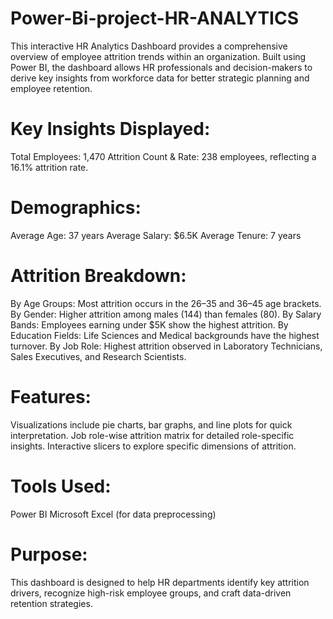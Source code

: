 # Power-Bi-project-HR-ANALYTICS
This interactive HR Analytics Dashboard provides a comprehensive overview of employee attrition trends within an organization. Built using Power BI, the dashboard allows HR professionals and decision-makers to derive key insights from workforce data for better strategic planning and employee retention.

# Key Insights Displayed:
Total Employees: 1,470
Attrition Count & Rate: 238 employees, reflecting a 16.1% attrition rate.

# Demographics:
Average Age: 37 years
Average Salary: $6.5K
Average Tenure: 7 years

# Attrition Breakdown:
By Age Groups: Most attrition occurs in the 26–35 and 36–45 age brackets.
By Gender: Higher attrition among males (144) than females (80).
By Salary Bands: Employees earning under $5K show the highest attrition.
By Education Fields: Life Sciences and Medical backgrounds have the highest turnover.
By Job Role: Highest attrition observed in Laboratory Technicians, Sales Executives, and Research Scientists.

# Features:
Visualizations include pie charts, bar graphs, and line plots for quick interpretation.
Job role-wise attrition matrix for detailed role-specific insights.
Interactive slicers to explore specific dimensions of attrition.

# Tools Used:
Power BI
Microsoft Excel (for data preprocessing)

# Purpose:
This dashboard is designed to help HR departments identify key attrition drivers, recognize high-risk employee groups, and craft data-driven retention strategies.
